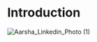 # Introduction


![Aarsha_Linkedin_Photo (1)](https://github.com/aarsha-777/Introduction/assets/125038374/afe9740f-9838-48e0-864f-993f9c6ce890)


